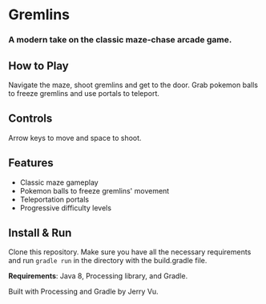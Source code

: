 # Gremlins
### A modern take on the classic maze-chase arcade game.

## How to Play
Navigate the maze, shoot gremlins and get to the door. Grab pokemon balls to freeze gremlins and use portals to teleport.

## Controls

Arrow keys to move and space to shoot.

## Features

- Classic maze gameplay
- Pokemon balls to freeze gremlins' movement
- Teleportation portals
- Progressive difficulty levels

## Install & Run
Clone this repository. Make sure you have all the necessary requirements and run `gradle run` in the directory with the build.gradle file. 

**Requirements**: Java 8, Processing library, and Gradle.

Built with Processing and Gradle by Jerry Vu.
